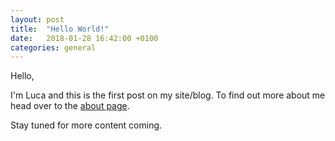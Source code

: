 ```yaml
---
layout: post
title:  "Hello World!"
date:   2018-01-28 16:42:00 +0100
categories: general
---
```


Hello,

I'm Luca and this is the first post on my site/blog. To find out more about me head over to the [about page](/about).

Stay tuned for more content coming.
